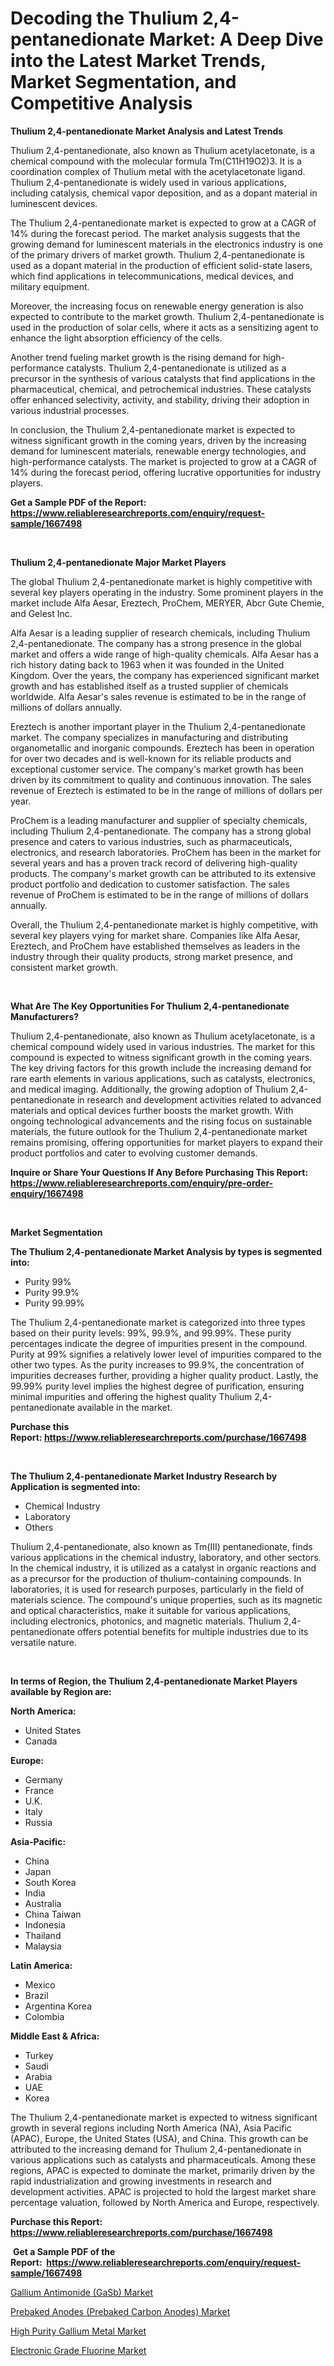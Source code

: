 <p><h1>Decoding the Thulium 2,4-pentanedionate Market: A Deep Dive into the Latest Market Trends, Market Segmentation, and Competitive Analysis</h1></p><p><strong>Thulium 2,4-pentanedionate Market Analysis and Latest Trends</strong></p>
<p><p>Thulium 2,4-pentanedionate, also known as Thulium acetylacetonate, is a chemical compound with the molecular formula Tm(C11H19O2)3. It is a coordination complex of Thulium metal with the acetylacetonate ligand. Thulium 2,4-pentanedionate is widely used in various applications, including catalysis, chemical vapor deposition, and as a dopant material in luminescent devices.</p><p>The Thulium 2,4-pentanedionate market is expected to grow at a CAGR of 14% during the forecast period. The market analysis suggests that the growing demand for luminescent materials in the electronics industry is one of the primary drivers of market growth. Thulium 2,4-pentanedionate is used as a dopant material in the production of efficient solid-state lasers, which find applications in telecommunications, medical devices, and military equipment.</p><p>Moreover, the increasing focus on renewable energy generation is also expected to contribute to the market growth. Thulium 2,4-pentanedionate is used in the production of solar cells, where it acts as a sensitizing agent to enhance the light absorption efficiency of the cells.</p><p>Another trend fueling market growth is the rising demand for high-performance catalysts. Thulium 2,4-pentanedionate is utilized as a precursor in the synthesis of various catalysts that find applications in the pharmaceutical, chemical, and petrochemical industries. These catalysts offer enhanced selectivity, activity, and stability, driving their adoption in various industrial processes.</p><p>In conclusion, the Thulium 2,4-pentanedionate market is expected to witness significant growth in the coming years, driven by the increasing demand for luminescent materials, renewable energy technologies, and high-performance catalysts. The market is projected to grow at a CAGR of 14% during the forecast period, offering lucrative opportunities for industry players.</p></p>
<p><strong>Get a Sample PDF of the Report:&nbsp; <a href="https://www.reliableresearchreports.com/enquiry/request-sample/1667498">https://www.reliableresearchreports.com/enquiry/request-sample/1667498</a></strong></p>
<p>&nbsp;</p>
<p><strong>Thulium 2,4-pentanedionate Major Market Players</strong></p>
<p><p>The global Thulium 2,4-pentanedionate market is highly competitive with several key players operating in the industry. Some prominent players in the market include Alfa Aesar, Ereztech, ProChem, MERYER, Abcr Gute Chemie, and Gelest Inc.</p><p>Alfa Aesar is a leading supplier of research chemicals, including Thulium 2,4-pentanedionate. The company has a strong presence in the global market and offers a wide range of high-quality chemicals. Alfa Aesar has a rich history dating back to 1963 when it was founded in the United Kingdom. Over the years, the company has experienced significant market growth and has established itself as a trusted supplier of chemicals worldwide. Alfa Aesar's sales revenue is estimated to be in the range of millions of dollars annually.</p><p>Ereztech is another important player in the Thulium 2,4-pentanedionate market. The company specializes in manufacturing and distributing organometallic and inorganic compounds. Ereztech has been in operation for over two decades and is well-known for its reliable products and exceptional customer service. The company's market growth has been driven by its commitment to quality and continuous innovation. The sales revenue of Ereztech is estimated to be in the range of millions of dollars per year.</p><p>ProChem is a leading manufacturer and supplier of specialty chemicals, including Thulium 2,4-pentanedionate. The company has a strong global presence and caters to various industries, such as pharmaceuticals, electronics, and research laboratories. ProChem has been in the market for several years and has a proven track record of delivering high-quality products. The company's market growth can be attributed to its extensive product portfolio and dedication to customer satisfaction. The sales revenue of ProChem is estimated to be in the range of millions of dollars annually.</p><p>Overall, the Thulium 2,4-pentanedionate market is highly competitive, with several key players vying for market share. Companies like Alfa Aesar, Ereztech, and ProChem have established themselves as leaders in the industry through their quality products, strong market presence, and consistent market growth.</p></p>
<p>&nbsp;</p>
<p><strong>What Are The Key Opportunities For Thulium 2,4-pentanedionate Manufacturers?</strong></p>
<p><p>Thulium 2,4-pentanedionate, also known as Thulium acetylacetonate, is a chemical compound widely used in various industries. The market for this compound is expected to witness significant growth in the coming years. The key driving factors for this growth include the increasing demand for rare earth elements in various applications, such as catalysts, electronics, and medical imaging. Additionally, the growing adoption of Thulium 2,4-pentanedionate in research and development activities related to advanced materials and optical devices further boosts the market growth. With ongoing technological advancements and the rising focus on sustainable materials, the future outlook for the Thulium 2,4-pentanedionate market remains promising, offering opportunities for market players to expand their product portfolios and cater to evolving customer demands.</p></p>
<p><strong>Inquire or Share Your Questions If Any Before Purchasing This Report: <a href="https://www.reliableresearchreports.com/enquiry/pre-order-enquiry/1667498">https://www.reliableresearchreports.com/enquiry/pre-order-enquiry/1667498</a></strong></p>
<p>&nbsp;</p>
<p><strong>Market Segmentation</strong></p>
<p><strong>The Thulium 2,4-pentanedionate Market Analysis by types is segmented into:</strong></p>
<p><ul><li>Purity 99%</li><li>Purity 99.9%</li><li>Purity 99.99%</li></ul></p>
<p><p>The Thulium 2,4-pentanedionate market is categorized into three types based on their purity levels: 99%, 99.9%, and 99.99%. These purity percentages indicate the degree of impurities present in the compound. Purity at 99% signifies a relatively lower level of impurities compared to the other two types. As the purity increases to 99.9%, the concentration of impurities decreases further, providing a higher quality product. Lastly, the 99.99% purity level implies the highest degree of purification, ensuring minimal impurities and offering the highest quality Thulium 2,4-pentanedionate available in the market.</p></p>
<p><strong>Purchase this Report:&nbsp;<a href="https://www.reliableresearchreports.com/purchase/1667498">https://www.reliableresearchreports.com/purchase/1667498</a></strong></p>
<p>&nbsp;</p>
<p><strong>The Thulium 2,4-pentanedionate Market Industry Research by Application is segmented into:</strong></p>
<p><ul><li>Chemical Industry</li><li>Laboratory</li><li>Others</li></ul></p>
<p><p>Thulium 2,4-pentanedionate, also known as Tm(III) pentanedionate, finds various applications in the chemical industry, laboratory, and other sectors. In the chemical industry, it is utilized as a catalyst in organic reactions and as a precursor for the production of thulium-containing compounds. In laboratories, it is used for research purposes, particularly in the field of materials science. The compound's unique properties, such as its magnetic and optical characteristics, make it suitable for various applications, including electronics, photonics, and magnetic materials. Thulium 2,4-pentanedionate offers potential benefits for multiple industries due to its versatile nature.</p></p>
<p>&nbsp;</p>
<p><strong>In terms of Region, the Thulium 2,4-pentanedionate Market Players available by Region are:</strong></p>
<p>
    <p> <strong> North America: </strong>
        <ul>
            <li>United States</li>
            <li>Canada</li>
        </ul>
        </p> 
    <p> <strong> Europe: </strong>
        <ul>
            <li>Germany</li>
            <li>France</li>
            <li>U.K.</li>
            <li>Italy</li>
            <li>Russia</li>
        </ul>
        </p> 
    <p> <strong> Asia-Pacific: </strong>
        <ul>
            <li>China</li>
            <li>Japan</li>
            <li>South Korea</li>
            <li>India</li>
            <li>Australia</li>
            <li>China Taiwan</li>
            <li>Indonesia</li>
            <li>Thailand</li>
            <li>Malaysia</li>
        </ul>
        </p> 
    <p> <strong> Latin America: </strong>
        <ul>
            <li>Mexico</li>
            <li>Brazil</li>
            <li>Argentina Korea</li>
            <li>Colombia</li>
        </ul>
        </p> 
    <p> <strong> Middle East & Africa: </strong>
        <ul>
            <li>Turkey</li>
            <li>Saudi</li>
            <li>Arabia</li>
            <li>UAE</li>
            <li>Korea</li>
        </ul>
    </p>
    </p>
<p><p>The Thulium 2,4-pentanedionate market is expected to witness significant growth in several regions including North America (NA), Asia Pacific (APAC), Europe, the United States (USA), and China. This growth can be attributed to the increasing demand for Thulium 2,4-pentanedionate in various applications such as catalysts and pharmaceuticals. Among these regions, APAC is expected to dominate the market, primarily driven by the rapid industrialization and growing investments in research and development activities. APAC is projected to hold the largest market share percentage valuation, followed by North America and Europe, respectively.</p></p>
<p><strong>Purchase this Report: <a href="https://www.reliableresearchreports.com/purchase/1667498">https://www.reliableresearchreports.com/purchase/1667498</a></strong></p>
<p>&nbsp;<strong>Get a Sample PDF of the Report:&nbsp;&nbsp;<a href="https://www.reliableresearchreports.com/enquiry/request-sample/1667498">https://www.reliableresearchreports.com/enquiry/request-sample/1667498</a></strong></p>
<p><strong></strong></p>
<p><p><a href="https://github.com/tamvrosiya/Market-Research-Report-List-1/blob/main/gallium-antimonide-gasb-market.md">Gallium Antimonide (GaSb) Market</a></p><p><a href="https://github.com/dringals/Market-Research-Report-List-1/blob/main/prebaked-anodes-prebaked-carbon-anodes-market.md">Prebaked Anodes (Prebaked Carbon Anodes) Market</a></p><p><a href="https://github.com/gaydyna/Market-Research-Report-List-1/blob/main/high-purity-gallium-metal-market.md">High Purity Gallium Metal Market</a></p><p><a href="https://github.com/amonskiyk/Market-Research-Report-List-1/blob/main/electronic-grade-fluorine-market.md">Electronic Grade Fluorine Market</a></p></p>